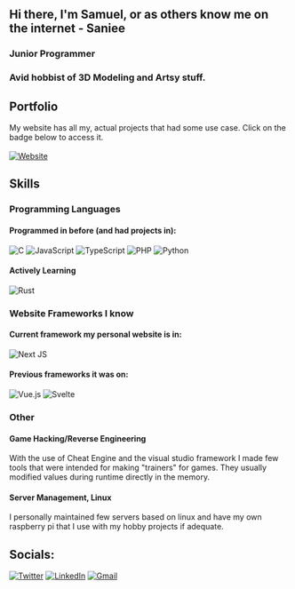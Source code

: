 ## Hi there, I'm Samuel, or as others know me on the internet - Saniee
### Junior Programmer
### Avid hobbist of 3D Modeling and Artsy stuff.

## Portfolio
My website has all my, actual projects that had some use case. Click on the badge below to access it.
<br><br>
[![Website](https://img.shields.io/website-up-down-green-red/http/shields.io.svg)](https://saniee.dev/)

## Skills
### Programming Languages
#### Programmed in before (and had projects in):
![C](https://img.shields.io/badge/c-%2300599C.svg?style=for-the-badge&logo=c&logoColor=white)
![JavaScript](https://img.shields.io/badge/javascript-%23323330.svg?style=for-the-badge&logo=javascript&logoColor=%23F7DF1E)
![TypeScript](https://img.shields.io/badge/typescript-%23007ACC.svg?style=for-the-badge&logo=typescript&logoColor=white)
![PHP](https://img.shields.io/badge/php-%23777BB4.svg?style=for-the-badge&logo=php&logoColor=white)
![Python](https://img.shields.io/badge/python-3670A0?style=for-the-badge&logo=python&logoColor=ffdd54)
#### Actively Learning
![Rust](https://img.shields.io/badge/rust-%23000000.svg?style=for-the-badge&logo=rust&logoColor=white)

### Website Frameworks I know
#### Current framework my personal website is in:
![Next JS](https://img.shields.io/badge/Next-black?style=for-the-badge&logo=next.js&logoColor=white)
#### Previous frameworks it was on:
![Vue.js](https://img.shields.io/badge/vuejs-%2335495e.svg?style=for-the-badge&logo=vuedotjs&logoColor=%234FC08D)
![Svelte](https://img.shields.io/badge/svelte-%23f1413d.svg?style=for-the-badge&logo=svelte&logoColor=white)

### Other
#### Game Hacking/Reverse Engineering
With the use of Cheat Engine and the visual studio framework I made few tools that were intended for making "trainers" for games.
They usually modified values during runtime directly in the memory.
#### Server Management, Linux
I personally maintained few servers based on linux and have my own raspberry pi that I use with my hobby projects if adequate.

## Socials:
[![Twitter](https://img.shields.io/badge/Twitter-%231DA1F2.svg?logo=Twitter&logoColor=white)](https://twitter.com/Saniee_Dev)
[![LinkedIn](https://img.shields.io/badge/LinkedIn-0A66C2?logo=linkedin&logoColor=fff)](www.linkedin.com/in/saniee)
[![Gmail](https://img.shields.io/badge/Gmail-D14836?logo=gmail&logoColor=white)](mailto:asamsku10@gmail.com)
